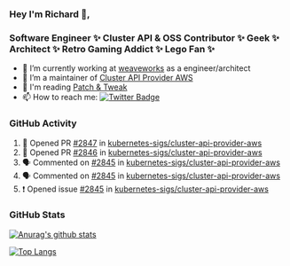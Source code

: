### Hey I'm Richard 👋, 

<h3 align="left">Software Engineer ✨ Cluster API & OSS Contributor ✨ Geek ✨ Architect ✨ Retro Gaming Addict ✨ Lego Fan ✨</h3>

- 🔭 I’m currently working at [weaveworks](https://github.com/weaveworks) as a engineer/architect
- 👯 I’m a maintainer of [Cluster API Provider AWS](https://github.com/kubernetes-sigs/cluster-api-provider-aws)
- 💬 I'm reading [Patch & Tweak](https://bjooks.com/products/patch-tweak-exploring-modular-synthesis)
- 📫 How to reach me: [![Twitter Badge](https://img.shields.io/badge/-@fruit_case-00acee?style=flat&logo=Twitter&logoColor=white)](https://twitter.com/intent/follow?screen_name=fruit_case "Follow on Twitter")

### GitHub Activity 

<!--START_SECTION:activity-->
1. 💪 Opened PR [#2847](https://github.com/kubernetes-sigs/cluster-api-provider-aws/pull/2847) in [kubernetes-sigs/cluster-api-provider-aws](https://github.com/kubernetes-sigs/cluster-api-provider-aws)
2. 💪 Opened PR [#2846](https://github.com/kubernetes-sigs/cluster-api-provider-aws/pull/2846) in [kubernetes-sigs/cluster-api-provider-aws](https://github.com/kubernetes-sigs/cluster-api-provider-aws)
3. 🗣 Commented on [#2845](https://github.com/kubernetes-sigs/cluster-api-provider-aws/issues/2845) in [kubernetes-sigs/cluster-api-provider-aws](https://github.com/kubernetes-sigs/cluster-api-provider-aws)
4. 🗣 Commented on [#2845](https://github.com/kubernetes-sigs/cluster-api-provider-aws/issues/2845) in [kubernetes-sigs/cluster-api-provider-aws](https://github.com/kubernetes-sigs/cluster-api-provider-aws)
5. ❗️ Opened issue [#2845](https://github.com/kubernetes-sigs/cluster-api-provider-aws/issues/2845) in [kubernetes-sigs/cluster-api-provider-aws](https://github.com/kubernetes-sigs/cluster-api-provider-aws)
<!--END_SECTION:activity-->

### GitHub Stats

[![Anurag's github stats](https://github-readme-stats.vercel.app/api?username=richardcase&count_private=true&show_icons=true)](https://github.com/anuraghazra/github-readme-stats)

[![Top Langs](https://github-readme-stats.vercel.app/api/top-langs/?username=richardcase&hide=html&layout=compact)](https://github.com/anuraghazra/github-readme-stats)
